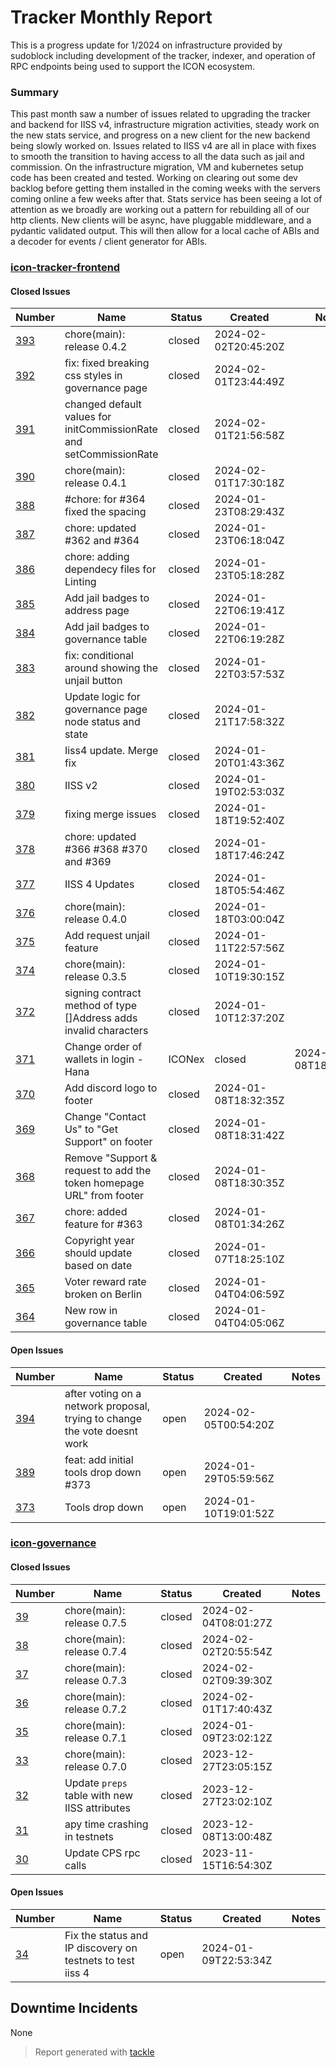 # Tracker Monthly Report

This is a progress update for 1/2024 on infrastructure provided by sudoblock including development of the tracker, indexer, and operation of RPC endpoints being used to support the ICON ecosystem.

### Summary


This past month saw a number of issues related to upgrading the tracker and backend for IISS v4, infrastructure migration activities, steady work on the new stats service, and progress on a new client for the new backend being slowly worked on. Issues related to IISS v4 are all in place with fixes to smooth the transition to having access to all the data such as jail and commission. On the infrastructure migration, VM and kubernetes setup code has been created and tested. Working on clearing out some dev backlog before getting them installed in the coming weeks with the servers coming online a few weeks after that. Stats service has been seeing a lot of attention as we broadly are working out a pattern for rebuilding all of our http clients. New clients will be async, have pluggable middleware, and a pydantic validated output. This will then allow for a local cache of ABIs and a decoder for events / client generator for ABIs. 

### [icon-tracker-frontend](https://github.com/sudoblockio/icon-tracker-frontend)

#### Closed Issues

| Number | Name | Status | Created | Notes |
| --- | --- | --- | --- | --- |
| [393](https://github.com/sudoblockio/icon-tracker-frontend/pull/393) | chore(main): release 0.4.2 | closed | 2024-02-02T20:45:20Z | | 
| [392](https://github.com/sudoblockio/icon-tracker-frontend/pull/392) | fix: fixed breaking css styles in governance page | closed | 2024-02-01T23:44:49Z | | 
| [391](https://github.com/sudoblockio/icon-tracker-frontend/pull/391) | changed default values for initCommissionRate and setCommissionRate  | closed | 2024-02-01T21:56:58Z | | 
| [390](https://github.com/sudoblockio/icon-tracker-frontend/pull/390) | chore(main): release 0.4.1 | closed | 2024-02-01T17:30:18Z | | 
| [388](https://github.com/sudoblockio/icon-tracker-frontend/pull/388) | #chore: for #364 fixed the spacing | closed | 2024-01-23T08:29:43Z | | 
| [387](https://github.com/sudoblockio/icon-tracker-frontend/pull/387) | chore: updated #362 and #364 | closed | 2024-01-23T06:18:04Z | | 
| [386](https://github.com/sudoblockio/icon-tracker-frontend/pull/386) | chore: adding dependecy files for Linting | closed | 2024-01-23T05:18:28Z | | 
| [385](https://github.com/sudoblockio/icon-tracker-frontend/pull/385) | Add jail badges to address page | closed | 2024-01-22T06:19:41Z | | 
| [384](https://github.com/sudoblockio/icon-tracker-frontend/pull/384) | Add jail badges to governance table | closed | 2024-01-22T06:19:28Z | | 
| [383](https://github.com/sudoblockio/icon-tracker-frontend/pull/383) | fix: conditional around showing the unjail button | closed | 2024-01-22T03:57:53Z | | 
| [382](https://github.com/sudoblockio/icon-tracker-frontend/issues/382) | Update logic for governance page node status and state  | closed | 2024-01-21T17:58:32Z | | 
| [381](https://github.com/sudoblockio/icon-tracker-frontend/pull/381) | Iiss4 update. Merge fix | closed | 2024-01-20T01:43:36Z | | 
| [380](https://github.com/sudoblockio/icon-tracker-frontend/pull/380) | IISS v2 | closed | 2024-01-19T02:53:03Z | | 
| [379](https://github.com/sudoblockio/icon-tracker-frontend/pull/379) | fixing merge issues | closed | 2024-01-18T19:52:40Z | | 
| [378](https://github.com/sudoblockio/icon-tracker-frontend/pull/378) | chore: updated #366 #368 #370 and #369 | closed | 2024-01-18T17:46:24Z | | 
| [377](https://github.com/sudoblockio/icon-tracker-frontend/pull/377) | IISS 4 Updates  | closed | 2024-01-18T05:54:46Z | | 
| [376](https://github.com/sudoblockio/icon-tracker-frontend/pull/376) | chore(main): release 0.4.0 | closed | 2024-01-18T03:00:04Z | | 
| [375](https://github.com/sudoblockio/icon-tracker-frontend/pull/375) | Add request unjail feature | closed | 2024-01-11T22:57:56Z | | 
| [374](https://github.com/sudoblockio/icon-tracker-frontend/pull/374) | chore(main): release 0.3.5 | closed | 2024-01-10T19:30:15Z | | 
| [372](https://github.com/sudoblockio/icon-tracker-frontend/issues/372) | signing contract method of type []Address adds invalid characters  | closed | 2024-01-10T12:37:20Z | | 
| [371](https://github.com/sudoblockio/icon-tracker-frontend/issues/371) | Change order of wallets in login - Hana | ICONex | closed | 2024-01-08T18:36:44Z | | 
| [370](https://github.com/sudoblockio/icon-tracker-frontend/issues/370) | Add discord logo to footer | closed | 2024-01-08T18:32:35Z | | 
| [369](https://github.com/sudoblockio/icon-tracker-frontend/issues/369) | Change "Contact Us" to "Get Support" on footer | closed | 2024-01-08T18:31:42Z | | 
| [368](https://github.com/sudoblockio/icon-tracker-frontend/issues/368) | Remove "Support & request to add the token homepage URL" from footer | closed | 2024-01-08T18:30:35Z | | 
| [367](https://github.com/sudoblockio/icon-tracker-frontend/pull/367) | chore: added feature for #363 | closed | 2024-01-08T01:34:26Z | | 
| [366](https://github.com/sudoblockio/icon-tracker-frontend/issues/366) | Copyright year should update based on date | closed | 2024-01-07T18:25:10Z | | 
| [365](https://github.com/sudoblockio/icon-tracker-frontend/issues/365) | Voter reward rate broken on Berlin | closed | 2024-01-04T04:06:59Z | | 
| [364](https://github.com/sudoblockio/icon-tracker-frontend/issues/364) | New row in governance table  | closed | 2024-01-04T04:05:06Z | | 

#### Open Issues

| Number | Name | Status | Created | Notes |
| --- | --- | --- | --- | --- | 
| [394](https://github.com/sudoblockio/icon-tracker-frontend/issues/394) | after voting on a network proposal, trying to change the vote doesnt work | open | 2024-02-05T00:54:20Z | | 
| [389](https://github.com/sudoblockio/icon-tracker-frontend/pull/389) | feat: add initial tools drop down #373 | open | 2024-01-29T05:59:56Z | | 
| [373](https://github.com/sudoblockio/icon-tracker-frontend/issues/373) | Tools drop down  | open | 2024-01-10T19:01:52Z | | 

### [icon-governance](https://github.com/sudoblockio/icon-governance)

#### Closed Issues

| Number | Name | Status | Created | Notes |
| --- | --- | --- | --- | --- |
| [39](https://github.com/sudoblockio/icon-governance/pull/39) | chore(main): release 0.7.5 | closed | 2024-02-04T08:01:27Z | | 
| [38](https://github.com/sudoblockio/icon-governance/pull/38) | chore(main): release 0.7.4 | closed | 2024-02-02T20:55:54Z | | 
| [37](https://github.com/sudoblockio/icon-governance/pull/37) | chore(main): release 0.7.3 | closed | 2024-02-02T09:39:30Z | | 
| [36](https://github.com/sudoblockio/icon-governance/pull/36) | chore(main): release 0.7.2 | closed | 2024-02-01T17:40:43Z | | 
| [35](https://github.com/sudoblockio/icon-governance/pull/35) | chore(main): release 0.7.1 | closed | 2024-01-09T23:02:12Z | | 
| [33](https://github.com/sudoblockio/icon-governance/pull/33) | chore(main): release 0.7.0 | closed | 2023-12-27T23:05:15Z | | 
| [32](https://github.com/sudoblockio/icon-governance/issues/32) | Update `preps` table with new IISS attributes  | closed | 2023-12-27T23:02:10Z | | 
| [31](https://github.com/sudoblockio/icon-governance/issues/31) | apy time crashing in testnets  | closed | 2023-12-08T13:00:48Z | | 
| [30](https://github.com/sudoblockio/icon-governance/issues/30) | Update CPS rpc calls  | closed | 2023-11-15T16:54:30Z | | 

#### Open Issues

| Number | Name | Status | Created | Notes |
| --- | --- | --- | --- | --- | 
| [34](https://github.com/sudoblockio/icon-governance/issues/34) | Fix the status and IP discovery on testnets to test iiss 4  | open | 2024-01-09T22:53:34Z | | 


## Downtime Incidents

None 

> Report generated with [tackle](https://github.com/robcxyz/tackle-box)